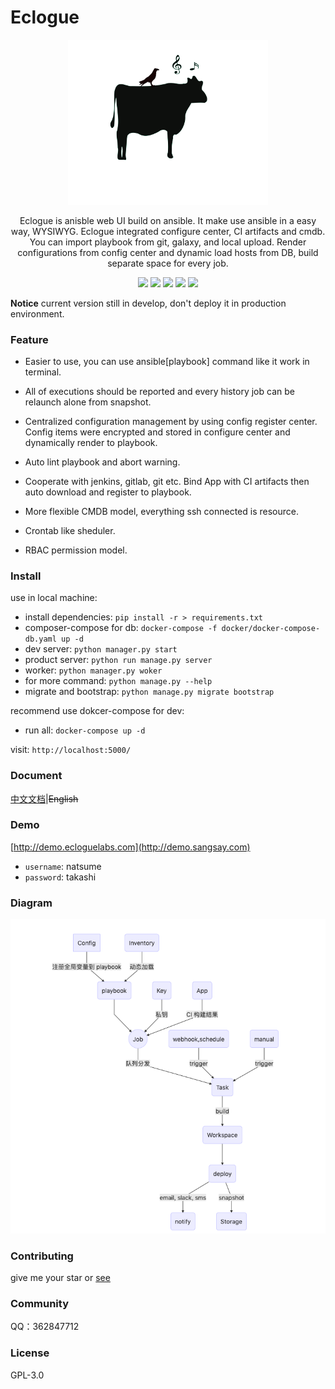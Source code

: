 # Eclogue
<p align="center">
  <a href="//ecloguelabs.org">
    <img alt="eclogue" src="storage/images/logo.svg" width="320">
  </a>
</p>

<p align="center">
  Eclogue is anisble web UI build on ansible. It make use ansible in a easy way, WYSIWYG. Eclogue integrated configure center, CI artifacts and cmdb. You can import playbook from git, galaxy, and local upload. Render configurations from config center and dynamic load hosts from DB, build separate space for every job.
</p>

<p align="center">

<img src="http://jks.sangsay.com/view/all/job/eclogue/badge/icon" />
<img src="https://img.shields.io/github/issues/eclogue/eclogue"/>
<img src="https://img.shields.io/github/pipenv/locked/dependency-version/eclogue/eclogue/ansible"/>
<img src="https://img.shields.io/github/commit-activity/m/eclogue/eclogue"/>
<img src="https://img.shields.io/github/languages/code-size/eclogue/eclogue"/>

</p>


**Notice** current version still in develop, don't deploy it in production environment.

### Feature
- Easier to use, you can use ansible[playbook] command like it work in terminal.
- All of executions should be reported and every history job can be relaunch alone from snapshot.
- Centralized configuration management by using config register center. Config items were encrypted and stored in configure center and dynamically render to playbook.

- Auto lint playbook and abort warning.
- Cooperate with jenkins, gitlab, git etc. Bind App with CI artifacts then auto download and register to playbook.
- More flexible CMDB model, everything ssh connected is resource.
- Crontab like sheduler.
- RBAC permission model.

### Install

use in local machine:

* install dependencies: `pip install -r > requirements.txt`
* composer-compose for db: `docker-compose -f docker/docker-compose-db.yaml up -d`
* dev server: `python manager.py start`
* product server: `python run manage.py server`
* worker: `python manager.py woker`
* for more command: `python manage.py --help`
* migrate and bootstrap: `python manage.py migrate bootstrap`

recommend use dokcer-compose for dev:

* run all: `docker-compose up -d`

visit: `http://localhost:5000/`

### Document

[中文文档](http://doc.sangsay.com)|~~English~~

### Demo
[http://demo.ecloguelabs.com](http://demo.sangsay.com)

- `username`: natsume
- `password`: takashi

### Diagram
![image](storage/images/flow.png)

### Contributing
give me your star or [see](http://doc.ecloguelabs.com/#/contributing)

### Community
QQ：362847712

### License
GPL-3.0
